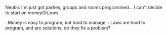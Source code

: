 Neobii: I'm just got parties, groups and rooms programmed... I can't decide to start on *moneyOrLaws*

: Money is easy to program, but hard to manage.
: Laws are hard to program, and are solutions, do they fix a problem?